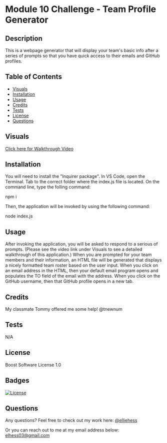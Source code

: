 # Module 10 Challenge - Team Profile Generator

## Description

This is a webpage generator that will display your team's basic info after a series of prompts so that you have quick access to their emails and GitHub profiles.


## Table of Contents 

- [Visuals](#visuals)
- [Installation](#installation)
- [Usage](#usage)
- [Credits](#credits)
- [Tests](#tests)
- [License](#license)
- [Questions](#questions)

## Visuals



[Click here for Walkthrough Video](https://drive.google.com/file/d/12kITWUe_rEaMwCOvehSNVDJ1_7CmCuJl/view)

## Installation

You will need to install the "Inquirer package".
In VS Code, open the Terminal. 
Tab to the correct folder where the index.js file is located. 
On the command line, type the folling command:

npm i 

Then, the application will be invoked by using the following command:

node index.js

## Usage

After invoking the application, you will be asked to respond to a serious of prompts. (Please see the video link under Visuals to see a detailed walkthrough of this application.) 
When you are prompted for your team members and their information, an HTML file will be generated that displays a nicely formatted team roster based on the user input. When you click on an email address in the HTML, then your default email program opens and populates the TO field of the email with the address.
When you click on the GitHub username, then that GitHub profile opens in a new tab.

## Credits

My classmate Tommy offered me some help! @tnewnum

## Tests 

N/A

## License

Boost Software License 1.0

## Badges

[![License](https://img.shields.io/badge/License-Boost_1.0-lightblue.svg)](https://www.boost.org/LICENSE_1_0.txt)

## Questions 

Any questions? 
Feel free to check out my work here:
[@elliehess](@elliehess)

Or you can reach out to me at my email address below:
elhess03@gmail.com